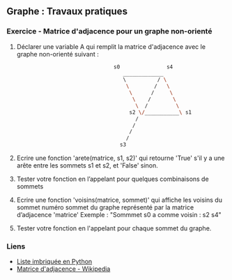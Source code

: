 ## Graphe : Travaux pratiques

### Exercice - Matrice d'adjacence pour un graphe non-orienté

1. Déclarer une variable A qui remplit la matrice d'adjacence avec le graphe non-orienté suivant :
   
   ```bash
                                  s0               s4
                                     _____________
                                     \          / \
                                      \        /   \
                                       \      /     \
                                        \    /       \
                                         \  /         \
                                       s2 \/___________\ s1
                                         /
                                        /
                                       /
                                      /
                                    s3
     ```
     
2. Ecrire une fonction 'arete(matrice, s1, s2)' qui retourne 'True' s'il y a une arête entre les sommets s1 et s2, et 'False' sinon.

3. Tester votre fonction en l’appelant pour quelques combinaisons de sommets

4. Ecrire une fonction 'voisins(matrice, sommet)' qui affiche les voisins du sommet numéro sommet du graphe représenté par la matrice d’adjacence 'matrice'
   Exemple : "Sommmet s0 a comme voisin : s2 s4"

5. Tester votre fonction en l'appelant pour chaque sommet du graphe.

### Liens

* [Liste imbriquée en Python](https://docs.python.org/fr/3/tutorial/datastructures.html?highlight=matrice#nested-list-comprehensions)
* [Matrice d'adjacence - Wikipedia](https://fr.wikipedia.org/wiki/Matrice_d%27adjacence)